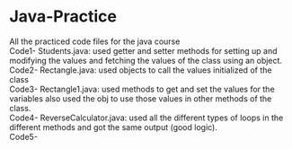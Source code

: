 # Java-Practice

All the practiced code files for the java course 
<br>
Code1- Students.java: 
used getter and setter methods for setting up and modifying the values and fetching the values of the class using an object.
<br>
Code2- Rectangle.java: 
used objects to call the values initialized of the class
<br>
Code3- Rectangle1.java: 
used methods to get and set the values for the variables also used the obj to use those values in other methods of the class.
<br>
Code4- ReverseCalculator.java: 
used all the different types of loops in the different methods and got the same output (good logic).
<br>
Code5- 
